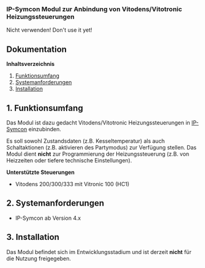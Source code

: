 ### IP-Symcon Modul zur Anbindung von Vitodens/Vitotronic Heizungssteuerungen

Nicht verwenden! Don't use it yet!

## Dokumentation

**Inhaltsverzeichnis**

1. [Funktionsumfang](#1-funktionsumfang) 
2. [Systemanforderungen](#2-systemanforderungen)
3. [Installation](#3-installation)

## 1. Funktionsumfang

Das Modul ist dazu gedacht Vitodens/Vitotronic Heizungssteuerungen in [IP-Symcon](www.ip-symcon.de) einzubinden. 

Es soll sowohl Zustandsdaten (z.B. Kesseltemperatur) als auch Schaltaktionen (z.B. aktivieren des Partymodus) zur Verfügung stellen. Das Modul dient **nicht** zur Programmierung der Heizungssteuerung (z.B. von Heizzeiten oder tiefere technische Einstellungen).

**Unterstützte Steuerungen**

* Vitodens 200/300/333 mit Vitronic 100 (HC1)


## 2. Systemanforderungen
- IP-Symcon ab Version 4.x

## 3. Installation

Das Modul befindet sich im Entwicklungsstadium und ist derzeit **nicht** für die Nutzung freigegeben.
